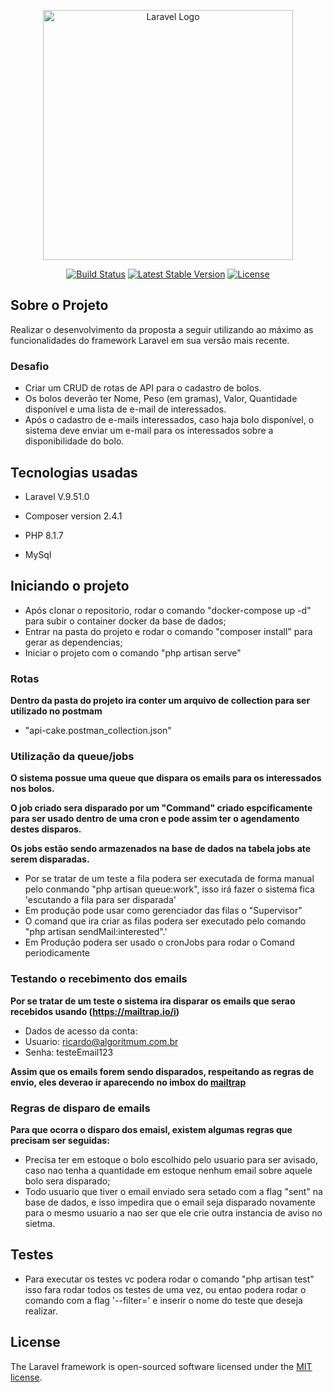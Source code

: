 <p align="center"><a href="https://checklistfacil.com/" target="_blank"><img src="https://www.checklistfacil.com/wp-content/uploads/2022/07/logo_checklist_facil.webp" width="400" alt="Laravel Logo"></a></p>

<p align="center">
<a href="https://github.com/laravel/framework/actions"><img src="https://github.com/laravel/framework/workflows/tests/badge.svg" alt="Build Status"></a>
<a href="https://packagist.org/packages/laravel/framework"><img src="https://img.shields.io/packagist/v/laravel/framework" alt="Latest Stable Version"></a>
<a href="https://packagist.org/packages/laravel/framework"><img src="https://img.shields.io/packagist/l/laravel/framework" alt="License"></a>
</p>

## Sobre o Projeto

Realizar o desenvolvimento da proposta a seguir utilizando ao máximo as funcionalidades
do framework Laravel em sua versão mais recente.

### Desafio
- Criar um CRUD de rotas de API para o cadastro de bolos.
- Os bolos deverão ter Nome, Peso (em gramas), Valor, Quantidade disponível e uma lista
  de e-mail de interessados.
- Após o cadastro de e-mails interessados, caso haja bolo disponível, o sistema deve enviar
  um e-mail para os interessados sobre a disponibilidade do bolo.

## Tecnologias usadas

- Laravel V.9.51.0

- Composer version 2.4.1

- PHP 8.1.7

- MySql
## Iniciando o projeto

- Após clonar o repositorio, rodar o comando "docker-compose up -d" para subir o container docker da base de dados;
- Entrar na pasta do projeto e rodar o comando "composer install" para gerar as dependencias;
- Iniciar o projeto com o comando "php artisan serve"

### Rotas
**Dentro da pasta do projeto ira conter um arquivo de collection para ser utilizado no postmam**
- "api-cake.postman_collection.json"

### Utilização da queue/jobs
**O sistema possue uma queue que dispara os emails para os interessados nos bolos.**

**O job criado sera disparado por um "Command" criado espcificamente para ser usado dentro de uma cron e pode assim ter o agendamento destes disparos.**

**Os jobs estão sendo armazenados na base de dados na tabela jobs ate serem disparadas.**
- Por se tratar de um teste a fila podera ser executada de forma manual pelo conmando "php artisan queue:work", isso irá fazer o sistema fica 'escutando a fila para ser disparada'
- Em produção pode usar como gerenciador das filas o "Supervisor"
- O comand que ira criar as filas podera ser executado pelo comando "php artisan sendMail:interested".'
- Em Produção podera ser usado o cronJobs para rodar o Comand periodicamente

### Testando o recebimento dos emails
**Por se tratar de um teste o sistema ira disparar os emails que serao recebidos usando (https://mailtrap.io/i)**
- Dados de acesso da conta:
- Usuario: ricardo@algoritmum.com.br
- Senha: testeEmail123

**Assim que os emails forem sendo disparados, respeitando as regras de envio, eles deverao ir aparecendo no imbox do [mailtrap](https://mailtrap.io/i)**

### Regras de disparo de emails
**Para que ocorra o disparo dos emaisl, existem algumas regras que precisam ser seguidas:**
- Precisa ter em estoque o bolo escolhido pelo usuario para ser avisado, caso nao tenha a quantidade em estoque nenhum email sobre aquele bolo sera disparado;
- Todo usuario que tiver o email enviado sera setado com a flag "sent" na base de dados, e isso impedira que o email seja disparado novamente para o mesmo usuario a nao ser que ele crie outra instancia de aviso no sietma.


## Testes
- Para executar os testes vc podera rodar o comando "php artisan test" isso fara rodar todos os testes de uma vez, ou entao
podera rodar o comando com a flag '--filter=' e inserir o nome do teste que deseja realizar.


## License

The Laravel framework is open-sourced software licensed under the [MIT license](https://opensource.org/licenses/MIT).
